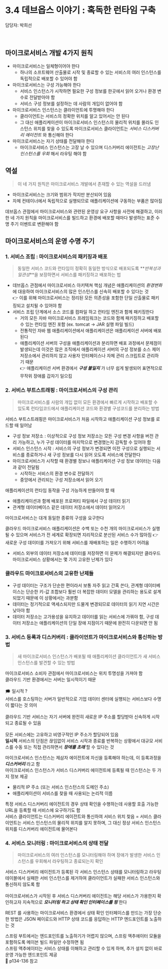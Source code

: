 # 3.4 데브옵스 이야기 : 혹독한 런타임 구축

담당자: 박희선
</br>
</br>
</br>

## 마이크로서비스 개발 4가지 원칙

- 마이크로서비스는 일체형이어야 한다
  - 하나의 소프트웨어 산출물로 시작 및 종료할 수 있는 서비스의 여러 인스턴스를 독립적으로 배포할 수 있어야 함
- 마이크로서비스는 구성 가능해야 한다
  - 서비스 인스턴스가 시작하면 필요한 구성 정보를 한곳에서 읽어 오거나 환경 변수로 전달받아야 함
  - 서비스 구성 정보를 설정하는 데 사람의 개입이 없어야 함
- 마이크로서비스 인스턴스는 클라이언트에 투명해야 한다
  - 클라이언트는 서비스의 정확한 위치를 알고 있어서는 안 된다
  - 그 대신 애플리케이션이 마이크로서비스 인스턴스의 물리적 위치를 몰라도 인스턴스 위치를 찾을 수 있도록 마이크로서비스 클라이언트는 _서비스 디스커버리 에이전트_ 와 통신해야 한다
- 마이크로서비스는 자기 상태를 전달해야 한다
  - 마이크로서비스 인스턴스는 고장 날 수 있으며 디스커버리 에이전트는 _고장난 인스턴스를 우회_ 해서 라우팅 해야 함

## 역설

> 이 네 가지 원칙은 마이크로서비스 개발에서 존재할 수 있는 역설을 드러냄 </br>

- 마이크로서비스는 크기와 범위가 작지만 분산되어 있음
- 자체 컨테이너에서 독립적으로 실행되므로 애플리케이션에 구동하는 부품은 많아짐

데브옵스 관점에서 마이크로서비스와 관련된 운영상 요구 사항을 사전에 해결하고, 이러한 네 가지 원칙을 마이크로서비스를 빌드하고 환경에 배포할 때마다 발생하는 표준 수명 주기 이벤트로 변환해야 함

## 마이크로서비스의 운영 수명 주기

### 1. 서비스 조립 : 마이크로서비스의 패키징과 배포

> 동일한 서비스 코드와 런타임이 정확히 동일한 방식으로 배포되도록 **_반복성과 일관성_**을 보장하면서 서비스를 패키징하고 배포하는 법

- 데브옵스 관점에서 마이크로서비스 아키텍쳐 핵심 개념은 애플리케이션의 _환경변화_ 에 대응하여 마이크로서비스의 많은 인스턴스를 신속히 배포할 수 있다는 것 </br>
  👉 이를 위해 마이크로서비스는 정리된 모든 의존성을 포함한 단일 산출물로 패키징되고 설치될 수 있어야 함
- 서비스 조립 단계에서 소스 코드를 컴파일 하고 런타임 엔진과 함께 패키징한다
  - 거의 모든 자바 마이크로서비스 프레임워크는 코드와 함께 패키징하고 배포할 수 있는 런타임 엔진 포함 (ex. tomcat -> JAR 실행 파일 빌드)
  - 전통적인 자바 웹 애플리케이션에서 애플리케이션은 애플리케이션 서버에 배포된다
  - 애플리케이션 서버의 구성을 애플리케이션과 분리하면 배포 과정에서 문제점이 발생되는데 이것은 많은 조직에서 애플리케이션 서버의 구성 정보를 소스 제어 저장소에서 관리하지 않고 사용자 인터페이스나 자체 관리 스크립트로 관리하기 때문 </br>
    👉 애플리케이션 서버 환경에서 **_구성 불일치_** 가 너무 쉽게 발생되어 표면적으로 무작위 장애를 갑자기 일으킴

### 2. 서비스 부트스트래핑 : 마이크로서비스의 구성 관리

> 마이크로서비스를 사람의 개입 없이 모든 환경에서 빠르게 시작하고 배포할 수 있도록 런타임코드에서 애플리케이션 코드와 환경별 구성코드를 분리하는 방법

서비스 부트스트래핑은 마이크로서비스가 처음 시작하고 애플리케이션 구성 정보를 로드할 때 일어남 </br>

- 구성 정보 저장소 : 이상적으로 구성 정보 저장소는 모든 구성 변경 사항을 버전 관리 가능하고, 누가 구성 데이터를 마지막으로 변경했는지 감독할 수 있어야 함
- 서비스 인스턴스 시작 : 서비스의 구성 정보가 변경되면 이전 구성으로 실행되는 서비스를 종료하거나 새 구성 정보를 다시 읽어 오도록 서비스에 전달한다
- 마이크로서비스가 시작할 때 환경별 정보나 애플리케이션 구성 정보 데이터는 다음과 같이 전달됨
  - 시작하는 서비스의 환경 변수로 전달하기
  - 중앙에서 관리되는 구성 저장소에서 읽어 오기

애플리케이션의 런타임 동작을 구성 가능하게 만들어야 할 때

- 애플리케이션과 함께 배포된 프로퍼티 파일에서 구성 데이터 읽기
- 관계형 데이터베이스 같은 데이터 저장소에서 데이터 읽어오기

마이크로서비스는 대개 동일한 종류의 구성을 요구한다 </br>

클라우드 마이크로서비스 애플리케이션은 수백 또는 수천 개의 마이크로서비스가 실행될 수 있으며 서비스가 전 세계로 확장되면 지리적으로 분산된 서비스 수가 많아짐 👉 새로운 구성 데이터를 가져오기 위해 서비스를 재배포하는 일은 수행하기 어려움

- 서비스 외부의 데이터 저장소에 데이터를 저장하면 이 문제가 해결되지만 클라우드 마이크로서비스 상황에서는 몇 가지 고유한 난제가 있다

### 클라우드 마이크로서비스의 고유한 난제들

- 구성 데이터는 구조가 단순한 편이라서 보통 자주 읽고 간혹 쓴다, 관계형 데이터베이스는 단순한 키-값 조합보다 훨씬 더 복잡한 데이터 모델을 관리하는 용도로 설계되었기 때문에 이 상황에서는 과분함
- 데이터는 정기적으로 액세스되지만 드물게 변경되므로 데이터의 읽기 지연 시간은 낮아야 함
- 데이터 저장소는 고가용성을 유지하고 데이터를 읽는 서비스에 가꿔야 함, 구성 데이터 저장소는 애플리케이션의 단일 장애 지점이기 때문에 완전히 다운되면 안 됨

### 3. 서비스 등록과 디스커버리 : 클라이언트가 마이크로서비스와 통신하는 방법

> 새 마이크로서비스 인스턴스가 배포될 때 애플리케이션 클라이언트가 새 서비스 인스턴스를 발견할 수 있는 방법

마이크로서비스 소비자 관점에서 마이크로서비스는 위치 투명성을 가져야 함 </br>
클라우드 기반 환경에서는 서버는 일시적이기 때문 </br></br>
🗯 일시적 ? </br>
서비스를 호스팅하는 서버가 일반적으로 기업 데이터 센터에 실행되는 서비스보다 수명이 짧다는 것 의미 </br></br>
클라우드 기반 서비스는 자기 서버에 완전히 새로운 IP 주소를 할당받아 신속하게 시작되고 종료될 수 있음 </br></br>
모든 서비스에는 고유하고 비영구적인 IP 주소가 할당되어 있음 </br>
**일시적** 서비스의 단점은 끊임없이 서비스 시작과 종료를 반복하는 상황에서 대규모 서비스를 수동 또는 직접 관리하면서 **_장애를 초래_** 할 수 있다는 것 </br>

마이크로서비스 인스턴스는 제삼자 에이전트에 자신을 등록해야 하는데, 이 등록과정을 **_디스커버리_** 라고 함 </br>
마이크로서비스 인스턴스가 서비스 디스커버리 에이전트에 등록될 때 인스턴스는 두 가지 정보 제공

- 물리적 IP 주소 (또는 서비스 인스턴스의 도메인 주소)
- 애플리케이션이 서비스를 찾을 때 사용되는 논리적 이름

특정 서비스 디스커버리 에이전트의 경우 상태 확인을 수행하는데 사용할 호출 가능한 URL을 등록할 때 서비스에 요구하기도 함 </br>
서비스 클라이언트는 디스커버리 에이전트와 통신하여 서비스 위치 찾음 = 서비스 클라이언트는 서비스 인스턴스의 물리적 위치를 알지 못하며, 그 대신 정상 서비스 인스턴스 위치를 디스커버리 에이전트에 물어본다

### 4. 서비스 모니터링 : 마이크로서비스의 상태 전달

> 마이크로서비스의 여러 인스턴스를 모니터링해야 하며 장애가 발생한 서비스 인스턴스를 우회해서 라우팅하고 종료되는지 확인

서비스 디스커버리 에이전트가 등록된 각 서비스 인스턴스 상태를 모니터링하고 라우팅 테이블에서 실패한 서비 인스턴스를 제거하여 클라이언트가 실패한 서비스 인스턴스와 통신하지 않도록 함 </br></br>
마이크로서비스가 시작된 후 서비스 디스커버리 에이전트는 해당 서비스가 가용한지 확인하고자 지속적으로 **_모니터링 하고 상태 확인 인터페이스를 핑_** 한다 </br>

REST 를 사용하는 마이크로서비스 환경에서 상태 확인 인터페이스를 만드는 가장 단순한 방법은 JSON 페이로드와 HTTP 상태 코드를 응답하는 HTTP 엔드포인트를 노출하는 것 </br>

스프링 부트에서는 엔드포인트를 노출하기가 어렵지 않으며, 스프링 액추에이터 모듈을 포함하도록 메이븐 빌드 파일만 수정하면 됨 </br>
스프링 액추에이터는 서비스 상태를 이해하고 관리할 수 있게 하며, 추가 설치 없이 바로 운영 가능한 엔드포인트 제공 </br>
🤞 p134-136 참고 </br>
